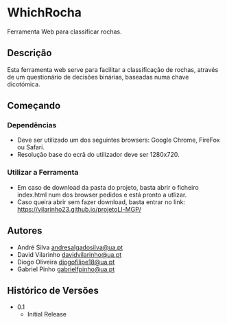 # WhichRocha

Ferramenta Web para classificar rochas.

## Descrição

Esta ferramenta web serve para facilitar a classificação de rochas, através de um questionário de decisões binárias, baseadas numa chave dicotómica.

## Começando

### Dependências

* Deve ser utilizado um dos seguintes browsers: Google Chrome, FireFox ou Safari.
* Resolução base do ecrã do utilizador deve ser 1280x720.

### Utilizar a Ferramenta

* Em caso de download da pasta do projeto, basta abrir o ficheiro index.html num dos browser pedidos e está pronto a utlizar.
* Caso queira abrir sem fazer download, basta entrar no link: https://vilarinho23.github.io/projetoLI-MGP/

## Autores

* André Silva andresalgadosilva@ua.pt
* David Vilarinho davidvilarinho@ua.pt
* Diogo Oliveira diogofilipe18@ua.pt
* Gabriel Pinho gabrielfpinho@ua.pt

## Histórico de Versões

* 0.1
    * Initial Release
